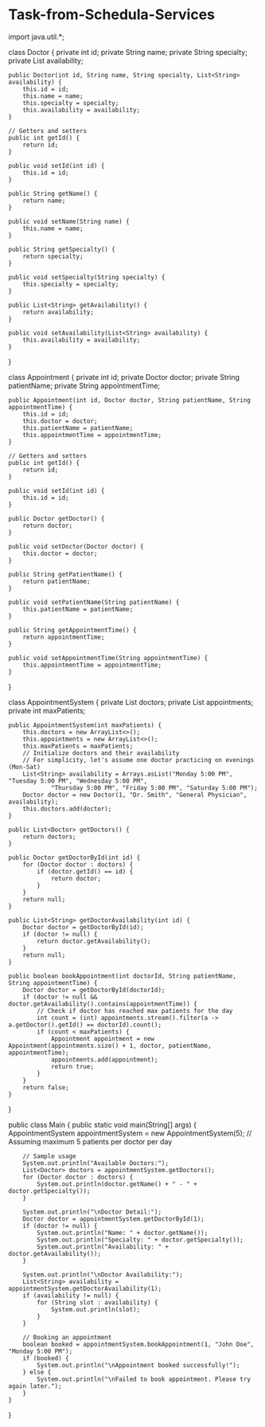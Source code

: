 # Task-from-Schedula-Services
import java.util.*;

class Doctor {
    private int id;
    private String name;
    private String specialty;
    private List<String> availability;

    public Doctor(int id, String name, String specialty, List<String> availability) {
        this.id = id;
        this.name = name;
        this.specialty = specialty;
        this.availability = availability;
    }

    // Getters and setters
    public int getId() {
        return id;
    }

    public void setId(int id) {
        this.id = id;
    }

    public String getName() {
        return name;
    }

    public void setName(String name) {
        this.name = name;
    }

    public String getSpecialty() {
        return specialty;
    }

    public void setSpecialty(String specialty) {
        this.specialty = specialty;
    }

    public List<String> getAvailability() {
        return availability;
    }

    public void setAvailability(List<String> availability) {
        this.availability = availability;
    }
}

class Appointment {
    private int id;
    private Doctor doctor;
    private String patientName;
    private String appointmentTime;

    public Appointment(int id, Doctor doctor, String patientName, String appointmentTime) {
        this.id = id;
        this.doctor = doctor;
        this.patientName = patientName;
        this.appointmentTime = appointmentTime;
    }

    // Getters and setters
    public int getId() {
        return id;
    }

    public void setId(int id) {
        this.id = id;
    }

    public Doctor getDoctor() {
        return doctor;
    }

    public void setDoctor(Doctor doctor) {
        this.doctor = doctor;
    }

    public String getPatientName() {
        return patientName;
    }

    public void setPatientName(String patientName) {
        this.patientName = patientName;
    }

    public String getAppointmentTime() {
        return appointmentTime;
    }

    public void setAppointmentTime(String appointmentTime) {
        this.appointmentTime = appointmentTime;
    }
}

class AppointmentSystem {
    private List<Doctor> doctors;
    private List<Appointment> appointments;
    private int maxPatients;

    public AppointmentSystem(int maxPatients) {
        this.doctors = new ArrayList<>();
        this.appointments = new ArrayList<>();
        this.maxPatients = maxPatients;
        // Initialize doctors and their availability
        // For simplicity, let's assume one doctor practicing on evenings (Mon-Sat)
        List<String> availability = Arrays.asList("Monday 5:00 PM", "Tuesday 5:00 PM", "Wednesday 5:00 PM",
                "Thursday 5:00 PM", "Friday 5:00 PM", "Saturday 5:00 PM");
        Doctor doctor = new Doctor(1, "Dr. Smith", "General Physician", availability);
        this.doctors.add(doctor);
    }

    public List<Doctor> getDoctors() {
        return doctors;
    }

    public Doctor getDoctorById(int id) {
        for (Doctor doctor : doctors) {
            if (doctor.getId() == id) {
                return doctor;
            }
        }
        return null;
    }

    public List<String> getDoctorAvailability(int id) {
        Doctor doctor = getDoctorById(id);
        if (doctor != null) {
            return doctor.getAvailability();
        }
        return null;
    }

    public boolean bookAppointment(int doctorId, String patientName, String appointmentTime) {
        Doctor doctor = getDoctorById(doctorId);
        if (doctor != null && doctor.getAvailability().contains(appointmentTime)) {
            // Check if doctor has reached max patients for the day
            int count = (int) appointments.stream().filter(a -> a.getDoctor().getId() == doctorId).count();
            if (count < maxPatients) {
                Appointment appointment = new Appointment(appointments.size() + 1, doctor, patientName, appointmentTime);
                appointments.add(appointment);
                return true;
            }
        }
        return false;
    }
}

public class Main {
    public static void main(String[] args) {
        AppointmentSystem appointmentSystem = new AppointmentSystem(5); // Assuming maximum 5 patients per doctor per day

        // Sample usage
        System.out.println("Available Doctors:");
        List<Doctor> doctors = appointmentSystem.getDoctors();
        for (Doctor doctor : doctors) {
            System.out.println(doctor.getName() + " - " + doctor.getSpecialty());
        }

        System.out.println("\nDoctor Detail:");
        Doctor doctor = appointmentSystem.getDoctorById(1);
        if (doctor != null) {
            System.out.println("Name: " + doctor.getName());
            System.out.println("Specialty: " + doctor.getSpecialty());
            System.out.println("Availability: " + doctor.getAvailability());
        }

        System.out.println("\nDoctor Availability:");
        List<String> availability = appointmentSystem.getDoctorAvailability(1);
        if (availability != null) {
            for (String slot : availability) {
                System.out.println(slot);
            }
        }

        // Booking an appointment
        boolean booked = appointmentSystem.bookAppointment(1, "John Doe", "Monday 5:00 PM");
        if (booked) {
            System.out.println("\nAppointment booked successfully!");
        } else {
            System.out.println("\nFailed to book appointment. Please try again later.");
        }
    }
}

